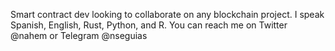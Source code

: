 Smart contract dev looking to collaborate on any blockchain project.
I speak Spanish, English, Rust, Python, and R.
You can reach me on Twitter @nahem or Telegram @nseguias

<!---
nseguias/nseguias is a ✨ special ✨ repository because its `README.md` (this file) appears on your GitHub profile.
You can click the Preview link to take a look at your changes.
--->
